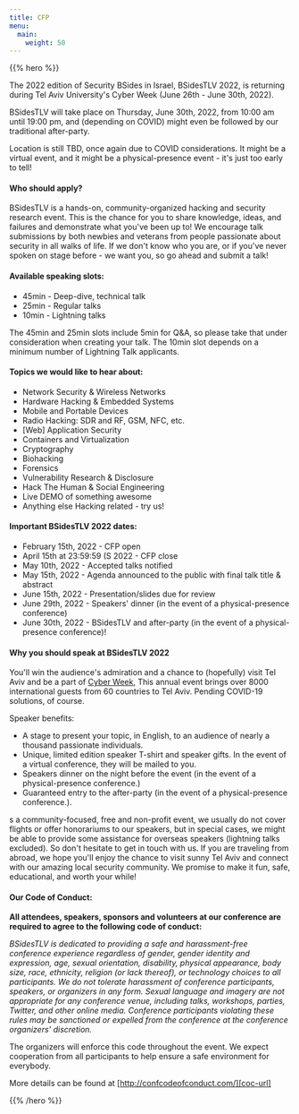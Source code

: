 ```yaml
---
title: CFP
menu:
  main:
    weight: 50
---
```


{{% hero %}}

The 2022 edition of Security BSides in Israel, BSidesTLV 2022, is returning during Tel Aviv University's Cyber Week (June 26th - June 30th, 2022).

BSidesTLV will take place on Thursday, June 30th, 2022, from 10:00 am until 19:00 pm, and (depending on COVID) might even be followed by our traditional after-party.

Location is still TBD, once again due to COVID considerations. It might be a virtual event, and it might be a physical-presence event - it's just too early to tell!

#### Who should apply?

BSidesTLV is a hands-on, community-organized hacking and security research event. This is the chance for you to share knowledge, ideas, and failures and demonstrate what you've been up to!
We encourage talk submissions by both newbies and veterans from people passionate about security in all walks of life. If we don't know who you are, or if you've never spoken on stage before - we want you, so go ahead and submit a talk!

#### Available speaking slots:

* 45min - Deep-dive, technical talk
* 25min - Regular talks
* 10min - Lightning talks

The 45min and 25min slots include 5min for Q&A, so please take that under consideration when creating your talk.
The 10min slot depends on a minimum number of Lightning Talk applicants.

#### Topics we would like to hear about:

* Network Security & Wireless Networks
* Hardware Hacking & Embedded Systems
* Mobile and Portable Devices
* Radio Hacking: SDR and RF, GSM, NFC, etc.
* [Web] Application Security
* Containers and Virtualization
* Cryptography
* Biohacking
* Forensics
* Vulnerability Research & Disclosure
* Hack The Human & Social Engineering
* Live DEMO of something awesome
* Anything else Hacking related - try us!

#### Important BSidesTLV 2022 dates:
* February 15th, 2022 - CFP open
* April 15th at 23:59:59 (S 2022 - CFP close
* May 10th, 2022 - Accepted talks notified
* May 15th, 2022 - Agenda announced to the public with final talk title & abstract
* June 15th, 2022 - Presentation/slides due for review
* June 29th, 2022 - Speakers' dinner (in the event of a physical-presence conference)
* June 30th, 2022 - BSidesTLV and after-party (in the event of a physical-presence conference)!

#### Why you should speak at BSidesTLV 2022
You'll win the audience's admiration and a chance to (hopefully) visit Tel Aviv and be a part of [Cyber Week][cyberweek], This annual event brings over 8000 international guests from 60 countries to Tel Aviv. Pending COVID-19 solutions, of course.

Speaker benefits:

* A stage to present your topic, in English, to an audience of nearly a thousand passionate individuals.
* Unique, limited edition speaker T-shirt and speaker gifts. In the event of a virtual conference, they will be mailed to you.
* Speakers dinner on the night before the event (in the event of a physical-presence conference.)
* Guaranteed entry to the after-party (in the event of a physical-presence conference.).

s a community-focused, free and non-profit event, we usually do not cover flights or offer honorariums to our speakers, but in special cases, we might be able to provide some assistance for overseas speakers (lightning talks excluded). So don't hesitate to get in touch with us.
If you are traveling from abroad, we hope you'll enjoy the chance to visit sunny Tel Aviv and connect with our amazing local security community. We promise to make it fun, safe, educational, and worth your while!

#### Our Code of Conduct:
**All attendees, speakers, sponsors and volunteers at our conference are required to agree to the following code of conduct:**

_BSidesTLV is dedicated to providing a safe and harassment-free conference experience regardless of gender, gender identity and expression, age, sexual orientation, disability, physical appearance, body size, race, ethnicity, religion (or lack thereof), or technology choices to all participants. We do not tolerate harassment of conference participants, speakers, or organizers in any form. Sexual language and imagery are not appropriate for any conference venue, including talks, workshops, parties, Twitter, and other online media. Conference participants violating these rules may be sanctioned or expelled from the conference at the conference organizers' discretion._

The organizers will enforce this code throughout the event. We expect cooperation from all participants to help ensure a safe environment for everybody.

More details can be found at [http://confcodeofconduct.com/][coc-url]

[Smolarz-url]: https://english.tau.ac.il/campus/smolarz_auditorium
[Smolarz-map]: https://www.google.com/maps/place/Tel+Aviv+University+Smolarz+Auditorium/@32.1103563,34.8042639,15z/data=!4m5!3m4!1s0x0:0x57e1b1e76143c7f7!8m2!3d32.1103563!4d34.8042639
[cyberweek]: https://cyberweek.tau.ac.il/
[coc-url]: http://confcodeofconduct.com/


{{% /hero %}}
